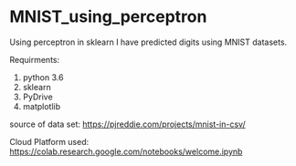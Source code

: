 # MNIST_using_perceptron
Using perceptron  in sklearn I have predicted digits using MNIST datasets.

Requirments:
1. python 3.6
2. sklearn 
3. PyDrive
4. matplotlib

source of data set:
https://pjreddie.com/projects/mnist-in-csv/

Cloud Platform used:
https://colab.research.google.com/notebooks/welcome.ipynb
